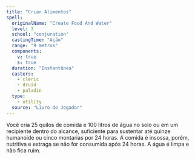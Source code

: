 ```yaml
---
title: "Criar Alimentos"
spell:
  originalName: "Create Food And Water"
  level: 3
  school: "conjuration"
  castingTime: "Ação"
  range: "9 metros"
  components:
    v: true
    s: true
  duration: "Instantânea"
  casters:
    - cleric
    - druid
    - paladin
  type:
    - utility
  source: "Livro do Jogador"
---
```


Você cria 25 quilos de comida e 100 litros de água no solo ou em um recipiente dentro do alcance, suficiente para sustentar até quinze humanoide ou cinco montarias por 24 horas. A comida é insossa, porém, nutritiva e estraga se não for consumida após 24 horas. A água é limpa e não fica ruim.
